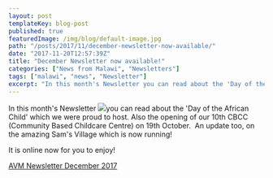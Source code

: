 ```yaml
---
layout: post
templateKey: blog-post
published: true
featuredImage: /img/blog/default-image.jpg
path: "/posts/2017/11/december-newsletter-now-available/"
date: "2017-11-20T12:57:39Z"
title: "December Newsletter now available!"
categories: ["News from Malawi", "Newsletters"]
tags: ["malawi", "news", "Newsletter"]
excerpt: "In this month's Newsletter you can read about the 'Day of the African Child' which we were proud to..."
---
```


In this month's Newsletter [![](https://f000.backblazeb2.com/file/avm-wp-uploads/2017/11/AVM-Newsletter-December-2017-WEB_VERSION_Page_1-212x300.jpg)](https://f000.backblazeb2.com/file/avm-wp-uploads/2017/11/AVM-Newsletter-December-2017-WEB_VERSION_Page_1.jpg)you can read about the 'Day of the African Child' which we were proud to host. Also the opening of our 10th CBCC (Community Based Childcare Centre) on 19th October.  An update too, on the amazing Sam's Village which is now running!

It is online now for you to enjoy!

[AVM Newsletter December 2017](https://f000.backblazeb2.com/file/avm-wp-uploads/2017/11/AVM-Newsletter-December-2017-WEB_VERSION.pdf)
